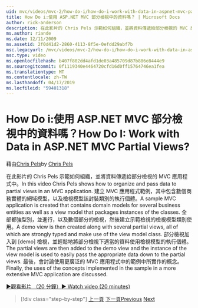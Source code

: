 ```yaml
---
uid: mvc/videos/mvc-2/how-do-i/how-do-i-work-with-data-in-aspnet-mvc-partial-views
title: How Do i:使用 ASP.NET MVC 部分檢視中的資料嗎？ | Microsoft Docs
author: rick-anderson
description: 在此影片的 Chris Pels 示範如何組織，並將資料傳遞給部分檢視的 MVC 應用程式中。 MVC 應用程式範例會建立包含網域...
ms.author: riande
ms.date: 12/11/2009
ms.assetid: 2f0d41d2-2860-4113-8f5e-0efdd29abf7b
msc.legacyurl: /mvc/videos/mvc-2/how-do-i/how-do-i-work-with-data-in-aspnet-mvc-partial-views
msc.type: video
ms.openlocfilehash: b407f802dd4afd1de03a485709d87b886e8444e9
ms.sourcegitcommit: 0f1119340e4464720cfd16d0ff15764746ea1fea
ms.translationtype: MT
ms.contentlocale: zh-TW
ms.lasthandoff: 04/17/2019
ms.locfileid: "59401318"
---
```

# <a name="how-do-i-work-with-data-in-aspnet-mvc-partial-views"></a><span data-ttu-id="61fb8-105">How Do i:使用 ASP.NET MVC 部分檢視中的資料嗎？</span><span class="sxs-lookup"><span data-stu-id="61fb8-105">How Do I: Work with Data in ASP.NET MVC Partial Views?</span></span>

<span data-ttu-id="61fb8-106">藉由[Chris Pels](https://twitter.com/chrispels)</span><span class="sxs-lookup"><span data-stu-id="61fb8-106">by [Chris Pels](https://twitter.com/chrispels)</span></span>

<span data-ttu-id="61fb8-107">在此影片的 Chris Pels 示範如何組織，並將資料傳遞給部分檢視的 MVC 應用程式中。</span><span class="sxs-lookup"><span data-stu-id="61fb8-107">In this video Chris Pels shows how to organize and pass data to partial views in an MVC application.</span></span> <span data-ttu-id="61fb8-108">建立 MVC 應用程式範例，其中包含數個商務實體的網域模型，以及檢視模型該封裝類別的執行個體。</span><span class="sxs-lookup"><span data-stu-id="61fb8-108">A sample MVC application is created that contains domain models for several business entities as well as a view model that packages instances of the classes.</span></span> <span data-ttu-id="61fb8-109">全部都強型別，並進行，以及數個部分的檢視，然後建立示範檢視的檢視模型類別使用。</span><span class="sxs-lookup"><span data-stu-id="61fb8-109">A demo view is then created along with several partial views, all of which are strongly typed and make use of the view model class.</span></span> <span data-ttu-id="61fb8-110">部分檢視加入到 [demo] 檢視，並輕鬆地將部分檢視下適當的資料使用檢視模型的執行個體。</span><span class="sxs-lookup"><span data-stu-id="61fb8-110">The partial views are then added to the demo view and the instance of the view model is used to easily pass the appropriate data down to the partial views.</span></span> <span data-ttu-id="61fb8-111">最後，會討論使用更廣泛的 MVC 應用程式中的範例中所實作的概念。</span><span class="sxs-lookup"><span data-stu-id="61fb8-111">Finally, the uses of the concepts implemented in the sample in a more extensive MVC application are discussed.</span></span>

[<span data-ttu-id="61fb8-112">&#9654;觀看影片 （20 分鐘）</span><span class="sxs-lookup"><span data-stu-id="61fb8-112">&#9654; Watch video (20 minutes)</span></span>](https://channel9.msdn.com/Blogs/ASP-NET-Site-Videos/how-do-i-work-with-data-in-aspnet-mvc-partial-views)

> [!div class="step-by-step"]
> <span data-ttu-id="61fb8-113">[上一頁](how-do-i-return-json-formatted-data-for-an-ajax-call-in-an-aspnet-mvc-web-application.md)
> [下一頁](how-do-i-implement-view-models-to-manage-data-for-aspnet-mvc-views.md)</span><span class="sxs-lookup"><span data-stu-id="61fb8-113">[Previous](how-do-i-return-json-formatted-data-for-an-ajax-call-in-an-aspnet-mvc-web-application.md)
[Next](how-do-i-implement-view-models-to-manage-data-for-aspnet-mvc-views.md)</span></span>
